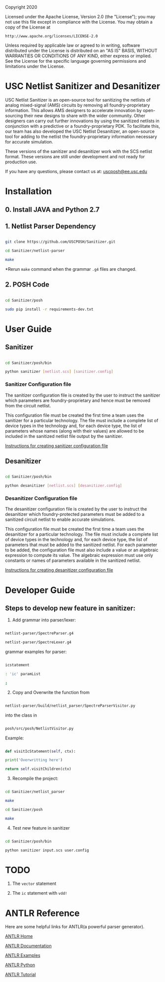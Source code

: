 Copyright 2020

Licensed under the Apache License, Version 2.0 (the "License");
you may not use this file except in compliance with the License.
You may obtain a copy of the License at

    http://www.apache.org/licenses/LICENSE-2.0

Unless required by applicable law or agreed to in writing, software
distributed under the License is distributed on an "AS IS" BASIS,
WITHOUT WARRANTIES OR CONDITIONS OF ANY KIND, either express or implied.
See the License for the specific language governing permissions and
limitations under the License.

# USC Netlist Sanitizer and Desanitizer

USC Netlist Sanitizer is an open-source tool for sanitizing the netlists of analog mixed-signal (AMS) circuits by removing all foundry-proprietary information. This allows AMS designers to accelerate innovation by open-sourcing their new designs to share with the wider community. Other designers can carry out further innovations by using the sanitized netlists in conjunction with a predictive or a foundry-proprietary PDK. To facilitate this, our team has also developed the USC Netlist Desanitizer, an open-source tool for adding to the netlist the foundry-proprietary information necessary for accurate simulation.

These versions of the sanitizer and desanitizer work with the SCS netlist format. These versions are still under development and not ready for production use.

If you have any questions, please contact us at:  [uscposh@ee.usc.edu](mailto:uscposh@ee.usc.edu)

# Installation

## 0. Install JAVA and Python 2.7

## 1. Netlist Parser Dependency

```bash

git clone https://github.com/USCPOSH/Sanitizer.git

cd Sanitizer/netlist-parser

make

```

*Rerun `make` command when the grammar `.g4` files are changed.

## 2. POSH Code

```bash

cd Sanitizer/posh

sudo pip install -r requirements-dev.txt

```

# User Guide

## Sanitizer

```bash

cd Sanitizer/posh/bin

python sanitizer [netlist.scs] [sanitizer.config]

```

### Sanitizer Configuration file

The sanitizer configuration file is created by the user to instruct the sanitizer which parameters are foundry-proprietary and hence must be removed from the circuit netlist. 

This configuration file must be created the first time a team uses the sanitizer for a particular technology. The file must include a complete list of device types in the technology and, for each device type, the list of parameters whose names (along with their values) are allowed to be included in the sanitized netlist file output by the sanitizer.

[Instructions for creating sanitizer configuration file](https://github.com/USCPOSH/Sanitizer/blob/master/posh/bin/v1_sanitizer_TSMC65nm.config)

## Desanitizer

```bash

cd Sanitizer/posh/bin

python desanitizer [netlist.scs] [desanitizer.config]

```

### Desanitizer Configuration file

The desanitizer configuration file is created by the user to instruct the desanitizer which foundry-protected parameters must be added to a sanitized circuit netlist to enable accurate simulations.

This configuration file must be created the first time a team uses the desanitizer for a particular technology. The file must include a complete list of device types in the technology and, for each device type, the list of parameters that must be added to the sanitized netlist. For each parameter to be added, the configuration file must also include a value or an algebraic expression  to compute its value. The algebraic expression must use only constants or names of parameters available in the sanitized netlist. 

[Instructions for creating desanitizer configuration file](https://github.com/USCPOSH/Sanitizer/blob/master/posh/bin/desanitizer_TSMC65NM.config)

# Developer Guide

## Steps to develop new feature in sanitizer:

1. Add grammar into parser/lexer:

```bash

netlist-parser/SpectreParser.g4

netlist-parser/SpectreLexer.g4

```

grammar examples for parser:

```bash

icstatement

: 'ic' paramList

;

```

2. Copy and Overwrite the function from

```bash

netlist-parser/build/netlist_parser/SpectreParserVisitor.py

```

into the class in

```bash

posh/src/posh/NetlistVisitor.py

```

Example:

```python

def visitIcStatement(self, ctx):

print('Overwritting here')

return self.visitChildren(ctx)

```

3. Recompile the project:

```bash

cd Sanitizer/netlist_parser

make

cd Sanitizer/posh

make

```

4. Test new feature in sanitizer

```bash

cd Sanitizer/posh/bin

python sanitizer input.scs user.config

```

# TODO

1. The `vector` statement

2. The `ic` statement with `vdd!`

# ANTLR Reference

Here are some helpful links for ANTLR(a powerful parser generator).

[ANTLR Home](https://www.antlr.org/)

[ANTLR Documentation](https://github.com/antlr/antlr4/blob/master/doc/index.md)

[ANTLR Examples](https://github.com/antlr/grammars-v4)

[ANTLR Python](https://github.com/antlr/antlr4/blob/master/doc/python-target.md)

[ANTLR Tutorial](https://tomassetti.me/antlr-mega-tutorial/)

